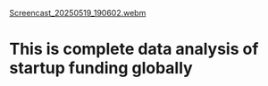 [Screencast_20250519_190602.webm](https://github.com/user-attachments/assets/efe2b211-a678-44fc-861f-732ec90c38e4)
# This is complete data analysis of startup funding globally
